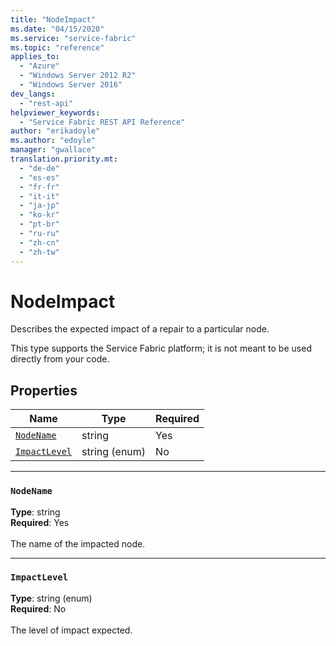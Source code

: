 ```yaml
---
title: "NodeImpact"
ms.date: "04/15/2020"
ms.service: "service-fabric"
ms.topic: "reference"
applies_to: 
  - "Azure"
  - "Windows Server 2012 R2"
  - "Windows Server 2016"
dev_langs: 
  - "rest-api"
helpviewer_keywords: 
  - "Service Fabric REST API Reference"
author: "erikadoyle"
ms.author: "edoyle"
manager: "gwallace"
translation.priority.mt: 
  - "de-de"
  - "es-es"
  - "fr-fr"
  - "it-it"
  - "ja-jp"
  - "ko-kr"
  - "pt-br"
  - "ru-ru"
  - "zh-cn"
  - "zh-tw"
---
```

# NodeImpact

Describes the expected impact of a repair to a particular node.

This type supports the Service Fabric platform; it is not meant to be used directly from your code.


## Properties
| Name | Type | Required |
| --- | --- | --- |
| [`NodeName`](#nodename) | string | Yes |
| [`ImpactLevel`](#impactlevel) | string (enum) | No |

____
### `NodeName`
__Type__: string <br/>
__Required__: Yes<br/>
<br/>
The name of the impacted node.

____
### `ImpactLevel`
__Type__: string (enum) <br/>
__Required__: No<br/>
<br/>
The level of impact expected.




